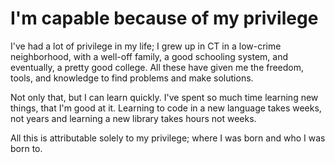 # I'm capable because of my privilege

I've had a lot of privilege in my life; I grew up in CT in a low-crime neighborhood, with a well-off family, a good schooling system, and eventually, a pretty good college. All these have given me the freedom, tools, and knowledge to find problems and make solutions. 

Not only that, but I can learn quickly. I've spent so much time learning new things, that I'm good at it. Learning to code in a new language takes weeks, not years and learning a new library takes hours not weeks.

All this is attributable solely to my privilege; where I was born and who I was born to.
